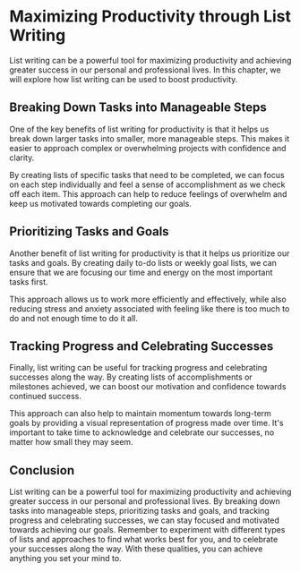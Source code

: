 # Maximizing Productivity through List Writing

List writing can be a powerful tool for maximizing productivity and achieving greater success in our personal and professional lives. In this chapter, we will explore how list writing can be used to boost productivity.

Breaking Down Tasks into Manageable Steps
-----------------------------------------

One of the key benefits of list writing for productivity is that it helps us break down larger tasks into smaller, more manageable steps. This makes it easier to approach complex or overwhelming projects with confidence and clarity.

By creating lists of specific tasks that need to be completed, we can focus on each step individually and feel a sense of accomplishment as we check off each item. This approach can help to reduce feelings of overwhelm and keep us motivated towards completing our goals.

Prioritizing Tasks and Goals
----------------------------

Another benefit of list writing for productivity is that it helps us prioritize our tasks and goals. By creating daily to-do lists or weekly goal lists, we can ensure that we are focusing our time and energy on the most important tasks first.

This approach allows us to work more efficiently and effectively, while also reducing stress and anxiety associated with feeling like there is too much to do and not enough time to do it all.

Tracking Progress and Celebrating Successes
-------------------------------------------

Finally, list writing can be useful for tracking progress and celebrating successes along the way. By creating lists of accomplishments or milestones achieved, we can boost our motivation and confidence towards continued success.

This approach can also help to maintain momentum towards long-term goals by providing a visual representation of progress made over time. It's important to take time to acknowledge and celebrate our successes, no matter how small they may seem.

Conclusion
----------

List writing can be a powerful tool for maximizing productivity and achieving greater success in our personal and professional lives. By breaking down tasks into manageable steps, prioritizing tasks and goals, and tracking progress and celebrating successes, we can stay focused and motivated towards achieving our goals. Remember to experiment with different types of lists and approaches to find what works best for you, and to celebrate your successes along the way. With these qualities, you can achieve anything you set your mind to.
